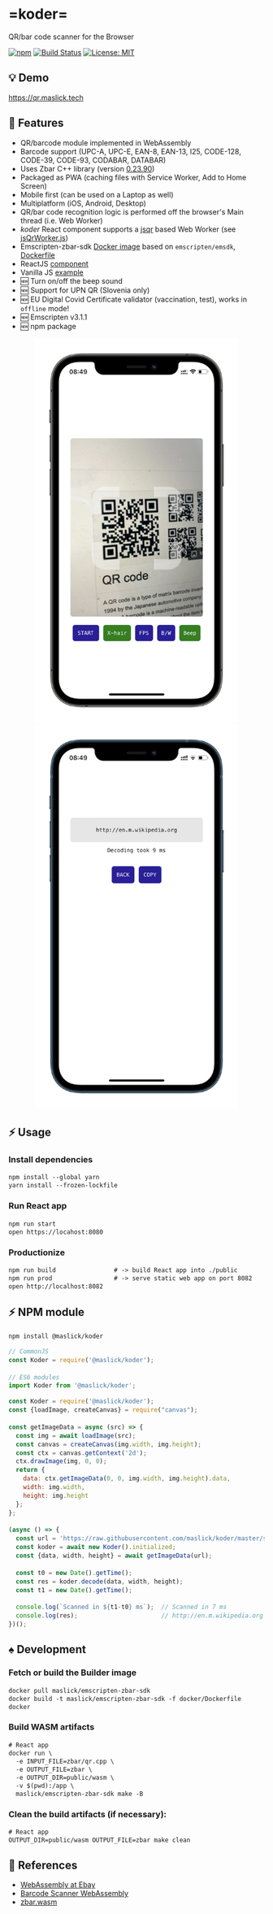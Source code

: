 # =koder=
QR/bar code scanner for the Browser

[![npm](https://img.shields.io/npm/v/@maslick/koder.svg)](https://www.npmjs.com/package/@maslick/koder)
[![Build Status](https://github.com/maslick/koder-react/workflows/build/badge.svg)](https://github.com/maslick/koder-react/actions?query=workflow%3Abuild)
[![License: MIT](https://img.shields.io/badge/License-MIT-blue.svg)](./LICENSE)

## :bulb: Demo
https://qr.maslick.tech


## 🚀 Features
* QR/barcode module implemented in WebAssembly
* Barcode support (UPC-A, UPC-E, EAN-8, EAN-13, I25, CODE-128, CODE-39, CODE-93, CODABAR, DATABAR)
* Uses Zbar C++ library (version [0.23.90](https://github.com/mchehab/zbar))
* Packaged as PWA (caching files with Service Worker, Add to Home Screen)
* Mobile first (can be used on a Laptop as well)
* Multiplatform (iOS, Android, Desktop)
* QR/bar code recognition logic is performed off the browser's Main thread (i.e. Web Worker)
* *koder* React component supports a [jsqr](https://www.npmjs.com/package/jsqr) based Web Worker (see [jsQrWorker.js](./public/jsQrWorker.js))
* Emscripten-zbar-sdk [Docker image](https://hub.docker.com/r/maslick/emscripten-zbar-sdk) based on `emscripten/emsdk`, [Dockerfile](./docker/Dockerfile)
* ReactJS [component](./src/components/scan.js)
* Vanilla JS [example](https://github.com/maslick/koder-vanilla-js)
* :new: Turn on/off the beep sound
* :new: Support for UPN QR (Slovenia only)
* :new: EU Digital Covid Certificate validator (vaccination, test), works in ``offline`` mode!
* :new: Emscripten v3.1.1
* :new: npm package


<p align="center" >
  <img src="./screenshots/app_1.png" width="400px" />
  <img src="./screenshots/app_2.png" width="400px" />
</p>

## ⚡ Usage

### Install dependencies
```shell
npm install --global yarn
yarn install --frozen-lockfile
```

### Run React app
```shell
npm run start
open https://locahost:8080
```

### Productionize
```shell
npm run build                # -> build React app into ./public
npm run prod                 # -> serve static web app on port 8082
open http://localhost:8082
```

## ⚡ NPM module
```
npm install @maslick/koder
```

```javascript
// CommonJS
const Koder = require('@maslick/koder');

// ES6 modules
import Koder from '@maslick/koder';
```

```javascript
const Koder = require('@maslick/koder');
const {loadImage, createCanvas} = require("canvas");

const getImageData = async (src) => {
  const img = await loadImage(src);
  const canvas = createCanvas(img.width, img.height);
  const ctx = canvas.getContext('2d');
  ctx.drawImage(img, 0, 0);
  return {
    data: ctx.getImageData(0, 0, img.width, img.height).data,
    width: img.width,
    height: img.height
  };
};

(async () => {
  const url = 'https://raw.githubusercontent.com/maslick/koder/master/screenshots/app_1.png';
  const koder = await new Koder().initialized;
  const {data, width, height} = await getImageData(url);

  const t0 = new Date().getTime();
  const res = koder.decode(data, width, height);
  const t1 = new Date().getTime();

  console.log(`Scanned in ${t1-t0} ms`);  // Scanned in 7 ms
  console.log(res);                       // http://en.m.wikipedia.org
})();
```

## :spades: Development

### Fetch or build the Builder image
```shell
docker pull maslick/emscripten-zbar-sdk
docker build -t maslick/emscripten-zbar-sdk -f docker/Dockerfile docker
```

### Build WASM artifacts
```shell
# React app
docker run \
  -e INPUT_FILE=zbar/qr.cpp \
  -e OUTPUT_FILE=zbar \
  -e OUTPUT_DIR=public/wasm \
  -v $(pwd):/app \
  maslick/emscripten-zbar-sdk make -B
```

### Clean the build artifacts (if necessary):
```shell
# React app
OUTPUT_DIR=public/wasm OUTPUT_FILE=zbar make clean
```


## 🔭 References
* [WebAssembly at Ebay](https://tech.ebayinc.com/engineering/webassembly-at-ebay-a-real-world-use-case/)
* [Barcode Scanner WebAssembly](https://barkeywolf.consulting/posts/barcode-scanner-webassembly/)
* [zbar.wasm](https://github.com/samsam2310/zbar.wasm)
